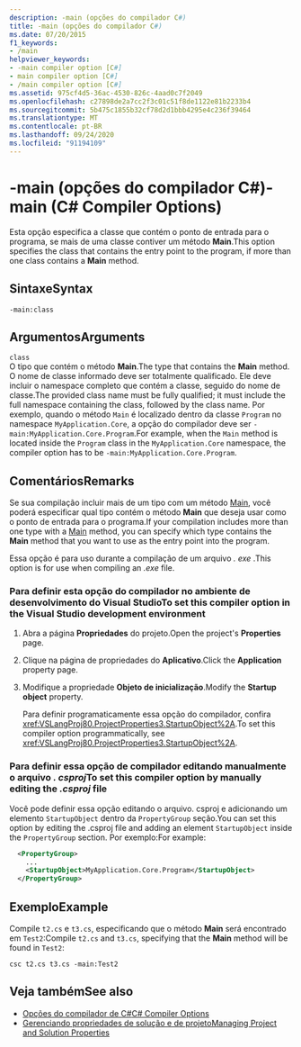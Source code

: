 ```yaml
---
description: -main (opções do compilador C#)
title: -main (opções do compilador C#)
ms.date: 07/20/2015
f1_keywords:
- /main
helpviewer_keywords:
- -main compiler option [C#]
- main compiler option [C#]
- /main compiler option [C#]
ms.assetid: 975cf4d5-36ac-4530-826c-4aad0c7f2049
ms.openlocfilehash: c27898de2a7cc2f3c01c51f8de1122e81b2233b4
ms.sourcegitcommit: 5b475c1855b32cf78d2d1bbb4295e4c236f39464
ms.translationtype: MT
ms.contentlocale: pt-BR
ms.lasthandoff: 09/24/2020
ms.locfileid: "91194109"
---
```

# <a name="-main-c-compiler-options"></a><span data-ttu-id="2b3a9-103">-main (opções do compilador C#)</span><span class="sxs-lookup"><span data-stu-id="2b3a9-103">-main (C# Compiler Options)</span></span>

<span data-ttu-id="2b3a9-104">Esta opção especifica a classe que contém o ponto de entrada para o programa, se mais de uma classe contiver um método **Main**.</span><span class="sxs-lookup"><span data-stu-id="2b3a9-104">This option specifies the class that contains the entry point to the program, if more than one class contains a **Main** method.</span></span>

## <a name="syntax"></a><span data-ttu-id="2b3a9-105">Sintaxe</span><span class="sxs-lookup"><span data-stu-id="2b3a9-105">Syntax</span></span>

```console
-main:class
```

## <a name="arguments"></a><span data-ttu-id="2b3a9-106">Argumentos</span><span class="sxs-lookup"><span data-stu-id="2b3a9-106">Arguments</span></span>

 `class`  
 <span data-ttu-id="2b3a9-107">O tipo que contém o método **Main**.</span><span class="sxs-lookup"><span data-stu-id="2b3a9-107">The type that contains the **Main** method.</span></span>  
 <span data-ttu-id="2b3a9-108">O nome de classe informado deve ser totalmente qualificado. Ele deve incluir o namespace completo que contém a classe, seguido do nome de classe.</span><span class="sxs-lookup"><span data-stu-id="2b3a9-108">The provided class name must be fully qualified; it must include the full namespace containing the class, followed by the class name.</span></span> <span data-ttu-id="2b3a9-109">Por exemplo, quando o método `Main` é localizado dentro da classe `Program` no namespace `MyApplication.Core`, a opção do compilador deve ser `-main:MyApplication.Core.Program`.</span><span class="sxs-lookup"><span data-stu-id="2b3a9-109">For example, when the `Main` method is located inside the `Program` class in the `MyApplication.Core` namespace, the compiler option has to be `-main:MyApplication.Core.Program`.</span></span>

## <a name="remarks"></a><span data-ttu-id="2b3a9-110">Comentários</span><span class="sxs-lookup"><span data-stu-id="2b3a9-110">Remarks</span></span>

<span data-ttu-id="2b3a9-111">Se sua compilação incluir mais de um tipo com um método [Main](../../programming-guide/main-and-command-args/index.md), você poderá especificar qual tipo contém o método **Main** que deseja usar como o ponto de entrada para o programa.</span><span class="sxs-lookup"><span data-stu-id="2b3a9-111">If your compilation includes more than one type with a [Main](../../programming-guide/main-and-command-args/index.md) method, you can specify which type contains the **Main** method that you want to use as the entry point into the program.</span></span>

<span data-ttu-id="2b3a9-112">Essa opção é para uso durante a compilação de um arquivo *. exe* .</span><span class="sxs-lookup"><span data-stu-id="2b3a9-112">This option is for use when compiling an *.exe* file.</span></span>

### <a name="to-set-this-compiler-option-in-the-visual-studio-development-environment"></a><span data-ttu-id="2b3a9-113">Para definir esta opção do compilador no ambiente de desenvolvimento do Visual Studio</span><span class="sxs-lookup"><span data-stu-id="2b3a9-113">To set this compiler option in the Visual Studio development environment</span></span>

1. <span data-ttu-id="2b3a9-114">Abra a página **Propriedades** do projeto.</span><span class="sxs-lookup"><span data-stu-id="2b3a9-114">Open the project's **Properties** page.</span></span>

2. <span data-ttu-id="2b3a9-115">Clique na página de propriedades do **Aplicativo**.</span><span class="sxs-lookup"><span data-stu-id="2b3a9-115">Click the **Application** property page.</span></span>

3. <span data-ttu-id="2b3a9-116">Modifique a propriedade **Objeto de inicialização**.</span><span class="sxs-lookup"><span data-stu-id="2b3a9-116">Modify the **Startup object** property.</span></span>

    <span data-ttu-id="2b3a9-117">Para definir programaticamente essa opção do compilador, confira <xref:VSLangProj80.ProjectProperties3.StartupObject%2A>.</span><span class="sxs-lookup"><span data-stu-id="2b3a9-117">To set this compiler option programmatically, see <xref:VSLangProj80.ProjectProperties3.StartupObject%2A>.</span></span>

### <a name="to-set-this-compiler-option-by-manually-editing-the-csproj-file"></a><span data-ttu-id="2b3a9-118">Para definir essa opção de compilador editando manualmente o arquivo *. csproj*</span><span class="sxs-lookup"><span data-stu-id="2b3a9-118">To set this compiler option by manually editing the *.csproj* file</span></span>

<span data-ttu-id="2b3a9-119">Você pode definir essa opção editando o arquivo. csproj e adicionando um elemento `StartupObject` dentro da `PropertyGroup` seção.</span><span class="sxs-lookup"><span data-stu-id="2b3a9-119">You can set this option by editing the .csproj file and adding an element `StartupObject` inside the `PropertyGroup` section.</span></span> <span data-ttu-id="2b3a9-120">Por exemplo:</span><span class="sxs-lookup"><span data-stu-id="2b3a9-120">For example:</span></span>

```xml
  <PropertyGroup>
    ...
    <StartupObject>MyApplication.Core.Program</StartupObject>
  </PropertyGroup>
```

## <a name="example"></a><span data-ttu-id="2b3a9-121">Exemplo</span><span class="sxs-lookup"><span data-stu-id="2b3a9-121">Example</span></span>

<span data-ttu-id="2b3a9-122">Compile `t2.cs` e `t3.cs`, especificando que o método **Main** será encontrado em `Test2`:</span><span class="sxs-lookup"><span data-stu-id="2b3a9-122">Compile `t2.cs` and `t3.cs`, specifying that the **Main** method will be found in `Test2`:</span></span>

```console
csc t2.cs t3.cs -main:Test2
```

## <a name="see-also"></a><span data-ttu-id="2b3a9-123">Veja também</span><span class="sxs-lookup"><span data-stu-id="2b3a9-123">See also</span></span>

- [<span data-ttu-id="2b3a9-124">Opções do compilador de C#</span><span class="sxs-lookup"><span data-stu-id="2b3a9-124">C# Compiler Options</span></span>](./index.md)
- [<span data-ttu-id="2b3a9-125">Gerenciando propriedades de solução e de projeto</span><span class="sxs-lookup"><span data-stu-id="2b3a9-125">Managing Project and Solution Properties</span></span>](/visualstudio/ide/managing-project-and-solution-properties)
